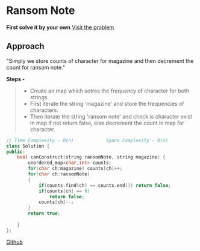 # Ransom Note

**First solve it by your own** [Visit the problem](https://github.com/problems/ransom-note/)

## Approach

"Simply we store counts of character for magazine and then decrement the count for ransom note."

**Steps -**
> - Create an map which sotres the frequency of character for both strings.
> - First iterate the string 'magazine' and store the frequencies of characters.
> - Then iterate the string 'ransom note' and check is character exist in map if not return false, else decrement the count in map for character.

```cpp
// Time Complexity - O(n)            Space Complexity - O(n)
class Solution {
public:
    bool canConstruct(string ransomNote, string magazine) {
        unordered_map<char,int> counts;
        for(char ch:magazine) counts[ch]++;
        for(char ch:ransomNote)
        {
            if(counts.find(ch) == counts.end()) return false;
            if(counts[ch] == 0)
                return false;
            counts[ch]--;
        }
        return true;
        
    }
};
```

[Github](https://github.com/Hg03/)

